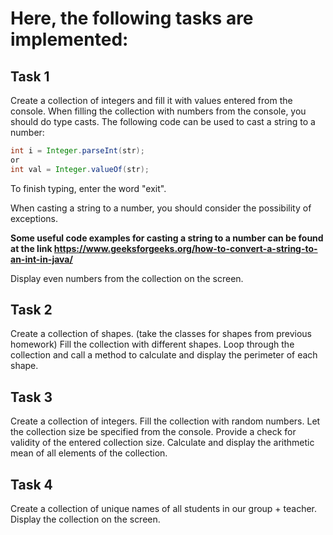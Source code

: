 # Here, the following tasks are implemented:
## Task 1
Create a collection of integers and fill it with values entered from the console.
When filling the collection with numbers from the console, you should do type casts.
The following code can be used to cast a string to a number:
```java
int i = Integer.parseInt(str);
or
int val = Integer.valueOf(str);
```

To finish typing, enter the word "exit".

When casting a string to a number, you should consider the possibility of exceptions.

**Some useful code examples for casting a string to a number can be found at the link
https://www.geeksforgeeks.org/how-to-convert-a-string-to-an-int-in-java/**

Display even numbers from the collection on the screen.

## Task 2
Create a collection of shapes.
(take the classes for shapes from previous homework)
Fill the collection with different shapes.
Loop through the collection and call a method to calculate and display the perimeter of each shape.
## Task 3
Create a collection of integers.
Fill the collection with random numbers.
Let the collection size be specified from the console.
Provide a check for validity of the entered collection size.
Calculate and display the arithmetic mean of all elements of the collection.
## Task 4
Create a collection of unique names of all students in our group + teacher.
Display the collection on the screen.
